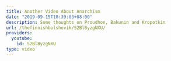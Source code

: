 ```yaml
---
title: Another Video About Anarchism
date: "2019-09-15T10:39:03+08:00"
description: Some thoughts on Proudhon, Bakunin and Kropotkin
url: /thefinnishbolshevik/S2BlByzgNXU/
providers:
  youtube:
    id: S2BlByzgNXU
type: video
---
```

